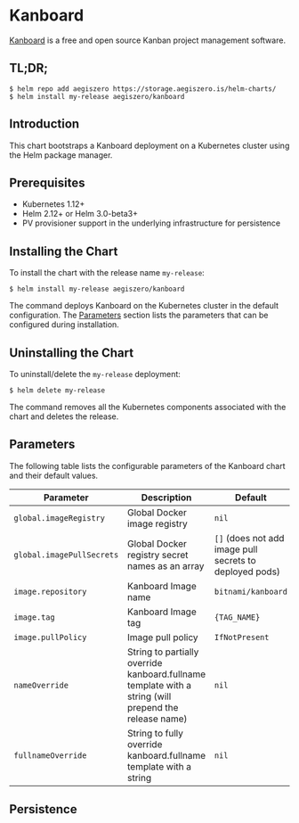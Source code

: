 # Kanboard

[Kanboard](https://kanboard.org/) is a free and open source Kanban project management software.

## TL;DR;
```console
$ helm repo add aegiszero https://storage.aegiszero.is/helm-charts/
$ helm install my-release aegiszero/kanboard
```

## Introduction

This chart bootstraps a Kanboard deployment on a Kubernetes cluster using the Helm package manager.

## Prerequisites
- Kubernetes 1.12+
- Helm 2.12+ or Helm 3.0-beta3+
- PV provisioner support in the underlying infrastructure for persistence

## Installing the Chart

To install the chart with the release name `my-release`:

```console
$ helm install my-release aegiszero/kanboard
```

The command deploys Kanboard on the Kubernetes cluster in the default configuration. The [Parameters](#parameters) section lists the parameters that can be configured during installation.

## Uninstalling the Chart

To uninstall/delete the `my-release` deployment:

```console
$ helm delete my-release
```

The command removes all the Kubernetes components associated with the chart and deletes the release.

## Parameters
The following table lists the configurable parameters of the Kanboard chart and their default values.

| Parameter                            | Description                                                                                            | Default                                                      |
|--------------------------------------|--------------------------------------------------------------------------------------------------------|--------------------------------------------------------------|
| `global.imageRegistry`               | Global Docker image registry                                                                           | `nil`                                                        |
| `global.imagePullSecrets`            | Global Docker registry secret names as an array                                                        | `[]` (does not add image pull secrets to deployed pods)      |
| `image.repository`                   | Kanboard Image name                                                                                   | `bitnami/kanboard`                                          |
| `image.tag`                          | Kanboard Image tag                                                                                    | `{TAG_NAME}`                                                 |
| `image.pullPolicy`                   | Image pull policy                                                                                      | `IfNotPresent`                                               |
| `nameOverride`                       | String to partially override kanboard.fullname template with a string (will prepend the release name) | `nil`                                                        |
| `fullnameOverride`                   | String to fully override kanboard.fullname template with a string                                     | `nil`                                                        |

## Persistence